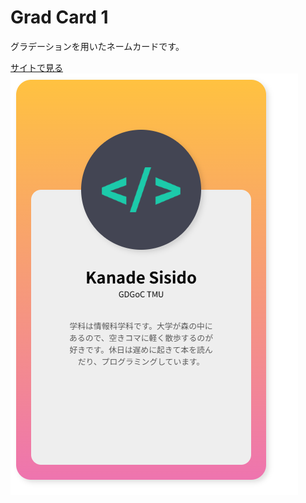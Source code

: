 # Grad Card 1

グラデーションを用いたネームカードです。

<a href="https://kanadesisido.github.io/welcome-gdgoc-2025/Card/GradationCards/GradCard1/index.html">サイトで見る</a><br/>
![](./screenshot.png)
